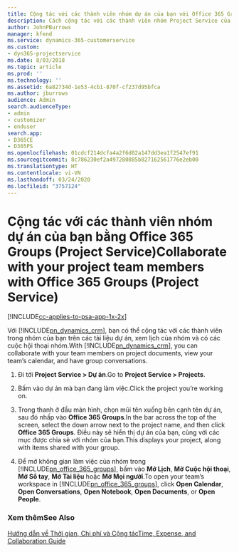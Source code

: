 ```yaml
---
title: Cộng tác với các thành viên nhóm dự án của bạn với Office 365 Groups
description: Cách cộng tác với các thành viên nhóm Project Service của bạn bằng Office 365 Groups
author: JohnPBurrows
manager: kfend
ms.service: dynamics-365-customerservice
ms.custom:
- dyn365-projectservice
ms.date: 8/03/2018
ms.topic: article
ms.prod: ''
ms.technology: ''
ms.assetid: 6a82734d-1e53-4cb1-870f-cf237d95bfca
ms.author: jburrows
audience: Admin
search.audienceType:
- admin
- customizer
- enduser
search.app:
- D365CE
- D365PS
ms.openlocfilehash: 01cdcf214dcfa4a2f6d02a147dd3ea1f2547ef91
ms.sourcegitcommit: 8c786230ef2a497280885b827162561776e2eb00
ms.translationtype: HT
ms.contentlocale: vi-VN
ms.lasthandoff: 03/24/2020
ms.locfileid: "3757124"
---
```

# <a name="collaborate-with-your-project-team-members-with-office-365-groups-project-service"></a><span data-ttu-id="feb19-103">Cộng tác với các thành viên nhóm dự án của bạn bằng Office 365 Groups (Project Service)</span><span class="sxs-lookup"><span data-stu-id="feb19-103">Collaborate with your project team members with Office 365 Groups (Project Service)</span></span>

[!INCLUDE[cc-applies-to-psa-app-1x-2x](../includes/cc-applies-to-psa-app-1x-2x.md)]

<span data-ttu-id="feb19-104">Với [!INCLUDE[pn_dynamics_crm](../includes/pn-dynamics-crm.md)], bạn có thể cộng tác với các thành viên trong nhóm của bạn trên các tài liệu dự án, xem lịch của nhóm và có các cuộc hội thoại nhóm.</span><span class="sxs-lookup"><span data-stu-id="feb19-104">With [!INCLUDE[pn_dynamics_crm](../includes/pn-dynamics-crm.md)], you can collaborate with your team members on project documents, view your team’s calendar, and have group conversations.</span></span>  
  
1. <span data-ttu-id="feb19-105">Đi tới **Project Service > Dự án**.</span><span class="sxs-lookup"><span data-stu-id="feb19-105">Go to **Project Service > Projects**.</span></span>  
  
2. <span data-ttu-id="feb19-106">Bấm vào dự án mà bạn đang làm việc.</span><span class="sxs-lookup"><span data-stu-id="feb19-106">Click the project you’re working on.</span></span>  
  
3. <span data-ttu-id="feb19-107">Trong thanh ở đầu màn hình, chọn mũi tên xuống bên cạnh tên dự án, sau đó nhấp vào **Office 365 Groups**.</span><span class="sxs-lookup"><span data-stu-id="feb19-107">In the bar across the top of the screen, select the down arrow next to the project name, and then click **Office 365 Groups**.</span></span> <span data-ttu-id="feb19-108">Điều này sẽ hiển thị dự án của bạn, cùng với các mục được chia sẻ với nhóm của bạn.</span><span class="sxs-lookup"><span data-stu-id="feb19-108">This displays your project, along with items shared with your group.</span></span>  
  
4. <span data-ttu-id="feb19-109">Để mở không gian làm việc của nhóm trong [!INCLUDE[pn_office_365_groups](../includes/pn-office-365-groups.md)], bấm vào **Mở Lịch**, **Mở Cuộc hội thoại**, **Mở Sổ tay**, **Mở Tài liệu** hoặc **Mở Mọi người**.</span><span class="sxs-lookup"><span data-stu-id="feb19-109">To open your team’s workspace in [!INCLUDE[pn_office_365_groups](../includes/pn-office-365-groups.md)], click **Open Calendar**, **Open Conversations**, **Open Notebook**, **Open Documents**, or **Open People**.</span></span>  
  
### <a name="see-also"></a><span data-ttu-id="feb19-110">Xem thêm</span><span class="sxs-lookup"><span data-stu-id="feb19-110">See Also</span></span>  
 [<span data-ttu-id="feb19-111">Hướng dẫn về Thời gian, Chi phí và Cộng tác</span><span class="sxs-lookup"><span data-stu-id="feb19-111">Time, Expense, and Collaboration Guide</span></span>](../project-service/time-expense-collaboration-guide.md)
